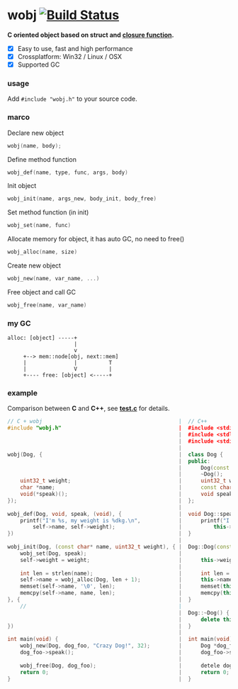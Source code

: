 # wobj [![Build Status](https://travis-ci.org/wy3/wobj.svg?branch=master)](https://travis-ci.org/wy3/wobj)
**C oriented object based on struct and [closure function](https://github.com/yulon/clofn).**

- [x] Easy to use, fast and high performance
- [x] Crossplatform: Win32 / Linux / OSX
- [x] Supported GC

### usage
Add `#include "wobj.h"` to your source code.

### marco

Declare new object
```c
wobj(name, body);
```

Define method function
```c
wobj_def(name, type, func, args, body)
```

Init object
```c
wobj_init(name, args_new, body_init, body_free)
```

Set method function (in init)
```c
wobj_set(name, func)
```

Allocate memory for object, it has auto GC, no need to free()
```c
wobj_alloc(name, size)
```

Create new object
```c
wobj_new(name, var_name, ...)
```

Free object and call GC
```c
wobj_free(name, var_name)
```

### my GC

```
alloc: [object] -----+
                     |
                     v
     +--> mem::node[obj, next::mem]
     |               |          T
     |               V          |
     +---- free: [object] <-----+
```

### example
Comparison between **C** and **C++**, see [**test.c**](https://github.com/wy3/wobj/blob/master/test.c) for details.

```c++
// C + wobj                                           |  // C++
#include "wobj.h"                                     |  #include <stdio.h>
                                                      |  #include <stdlib.h>
                                                      |  #include <stdint.h>
                                                      |  
wobj(Dog, {                                           |  class Dog {
                                                      |  public:
                                                      |      Dog(const char *name, uint32_t weight);
                                                      |      ~Dog();
    uint32_t weight;                                  |      uint32_t weight;
    char *name;                                       |      const char *name;
    void(*speak)();                                   |      void speak();
});                                                   |  };
                                                      |
wobj_def(Dog, void, speak, (void), {                  |  void Dog::speak() {
    printf("I'm %s, my weight is %dkg.\n",            |      printf("I'm %s, my weight is %dkg.\n",
        self->name, self->weight);                    |          this->name, this->weight);
})                                                    |  }
                                                      |  
wobj_init(Dog, (const char* name, uint32_t weight), { |  Dog::Dog(const char *name, uint32_t weight) {
    wobj_set(Dog, speak);                             |      
    self->weight = weight;                            |      this->weight = weight;
                                                      |
    int len = strlen(name);                           |      int len = strlen(name);
    self->name = wobj_alloc(Dog, len + 1);            |      this->name = new char[len + 1]();
    memset(self->name, '\0', len);                    |      memset(this->name, '\0', len);
    memcpy(self->name, name, len);                    |      memcpy(this->name, name, len);
}, {                                                  |  }
    //                                                |
                                                      |  Dog::~Dog() {
                                                      |      delete this->name;
})                                                    |  }
                                                      |  
int main(void) {                                      |  int main(void) {
    wobj_new(Dog, dog_foo, "Crazy Dog!", 32);         |      Dog *dog_foo = new Dog("Crazy Dog!", 32);
    dog_foo->speak();                                 |      dog_foo->speak();
                                                      |      
    wobj_free(Dog, dog_foo);                          |      detele dog_foo;
    return 0;                                         |      return 0;
}                                                     |  }
```
